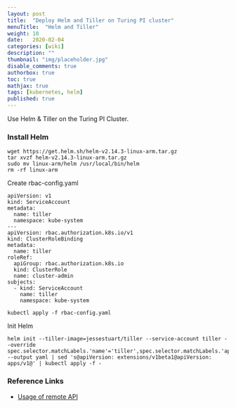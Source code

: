 ```yaml
---
layout: post
title:  "Deploy Helm and Tiller on Turing PI cluster"
menuTitle:  "Helm and Tiller"
weight: 10
date:   2020-02-04
categories: [wiki]
description: ""
thumbnail: "img/placeholder.jpg"
disable_comments: true
authorbox: true
toc: true
mathjax: true
tags: [kubernetes, helm]
published: true
---
```


Use Helm & Tiller on the Turing PI Cluster.

<!--more-->

### Install Helm

~~~
wget https://get.helm.sh/helm-v2.14.3-linux-arm.tar.gz
tar xvzf helm-v2.14.3-linux-arm.tar.gz
sudo mv linux-arm/helm /usr/local/bin/helm
rm -rf linux-arm
~~~

Create rbac-config.yaml
~~~
apiVersion: v1
kind: ServiceAccount
metadata:
  name: tiller
  namespace: kube-system
---
apiVersion: rbac.authorization.k8s.io/v1
kind: ClusterRoleBinding
metadata:
  name: tiller
roleRef:
  apiGroup: rbac.authorization.k8s.io
  kind: ClusterRole
  name: cluster-admin
subjects:
  - kind: ServiceAccount
    name: tiller
    namespace: kube-system
~~~

~~~
kubectl apply -f rbac-config.yaml
~~~

Init Helm
~~~
helm init --tiller-image=jessestuart/tiller --service-account tiller --override spec.selector.matchLabels.'name'='tiller',spec.selector.matchLabels.'app'='helm' --output yaml | sed 's@apiVersion: extensions/v1beta1@apiVersion: apps/v1@' | kubectl apply -f -
~~~

### Reference Links

- [Usage of remote API](https://github.com/jonaseck2/rpi-helm)
